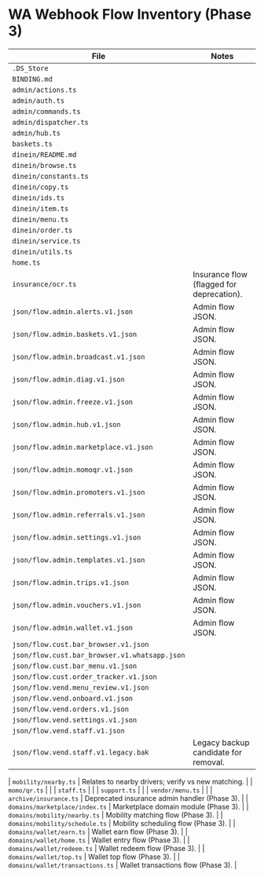 # WA Webhook Flow Inventory (Phase 3)

| File | Notes |
|------|-------|
| `.DS_Store` |  |
| `BINDING.md` |  |
| `admin/actions.ts` |  |
| `admin/auth.ts` |  |
| `admin/commands.ts` |  |
| `admin/dispatcher.ts` |  |
| `admin/hub.ts` |  |
| `baskets.ts` |  |
| `dinein/README.md` |  |
| `dinein/browse.ts` |  |
| `dinein/constants.ts` |  |
| `dinein/copy.ts` |  |
| `dinein/ids.ts` |  |
| `dinein/item.ts` |  |
| `dinein/menu.ts` |  |
| `dinein/order.ts` |  |
| `dinein/service.ts` |  |
| `dinein/utils.ts` |  |
| `home.ts` |  |
| `insurance/ocr.ts` | Insurance flow (flagged for deprecation). |
| `json/flow.admin.alerts.v1.json` | Admin flow JSON. |
| `json/flow.admin.baskets.v1.json` | Admin flow JSON. |
| `json/flow.admin.broadcast.v1.json` | Admin flow JSON. |
| `json/flow.admin.diag.v1.json` | Admin flow JSON. |
| `json/flow.admin.freeze.v1.json` | Admin flow JSON. |
| `json/flow.admin.hub.v1.json` | Admin flow JSON. |
| `json/flow.admin.marketplace.v1.json` | Admin flow JSON. |
| `json/flow.admin.momoqr.v1.json` | Admin flow JSON. |
| `json/flow.admin.promoters.v1.json` | Admin flow JSON. |
| `json/flow.admin.referrals.v1.json` | Admin flow JSON. |
| `json/flow.admin.settings.v1.json` | Admin flow JSON. |
| `json/flow.admin.templates.v1.json` | Admin flow JSON. |
| `json/flow.admin.trips.v1.json` | Admin flow JSON. |
| `json/flow.admin.vouchers.v1.json` | Admin flow JSON. |
| `json/flow.admin.wallet.v1.json` | Admin flow JSON. |
| `json/flow.cust.bar_browser.v1.json` |  |
| `json/flow.cust.bar_browser.v1.whatsapp.json` |  |
| `json/flow.cust.bar_menu.v1.json` |  |
| `json/flow.cust.order_tracker.v1.json` |  |
| `json/flow.vend.menu_review.v1.json` |  |
| `json/flow.vend.onboard.v1.json` |  |
| `json/flow.vend.orders.v1.json` |  |
| `json/flow.vend.settings.v1.json` |  |
| `json/flow.vend.staff.v1.json` |  |
| `json/flow.vend.staff.v1.legacy.bak` | Legacy backup candidate for removal. |

| `mobility/nearby.ts` | Relates to nearby drivers; verify vs new matching. |
| `momo/qr.ts` |  |
| `staff.ts` |  |
| `support.ts` |  |
| `vendor/menu.ts` |  |
| `archive/insurance.ts` | Deprecated insurance admin handler (Phase 3). |
| `domains/marketplace/index.ts` | Marketplace domain module (Phase 3). |
| `domains/mobility/nearby.ts` | Mobility matching flow (Phase 3). |
| `domains/mobility/schedule.ts` | Mobility scheduling flow (Phase 3). |
| `domains/wallet/earn.ts` | Wallet earn flow (Phase 3). |
| `domains/wallet/home.ts` | Wallet entry flow (Phase 3). |
| `domains/wallet/redeem.ts` | Wallet redeem flow (Phase 3). |
| `domains/wallet/top.ts` | Wallet top flow (Phase 3). |
| `domains/wallet/transactions.ts` | Wallet transactions flow (Phase 3). |
